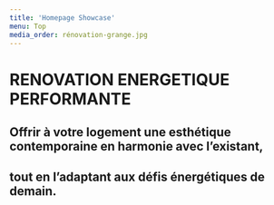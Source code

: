 ```yaml
---
title: 'Homepage Showcase'
menu: Top
media_order: rénovation-grange.jpg
---
```


# **RENOVATION ENERGETIQUE PERFORMANTE**
## **Offrir à votre logement une esthétique contemporaine en harmonie avec l’existant,** 
## **tout en l’adaptant aux défis énergétiques de demain.** 


